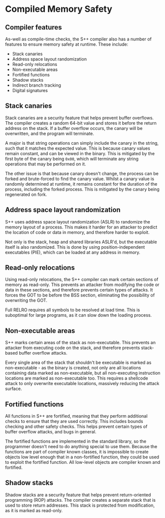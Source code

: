 # Compiled Memory Safety

## Compiler features

As-well as compile-time checks, the S++ compiler also has a number of features to ensure memory safety at runtime. These
include:
- Stack canaries
- Address space layout randomization
- Read-only relocations
- Non-executable areas
- Fortified functions
- Shadow stacks
- Indirect branch tracking
- Digital signatures

## Stack canaries

Stack canaries are a security feature that helps prevent buffer overflows. The compiler creates a random 64-bit value
and stores it before the return address on the stack. If a buffer overflow occurs, the canary will be overwritten, and
the program will terminate.

A major is that string operations can simply include the canary in the string, such that it matches the expected value.
This is because canary values remain constant, and can be viewed in the binary. This is mitigated by the first byte of
the canary being `0x00`, which will terminate any string operations that may be performed on it.

The other issue is that because canary doesn't change, the process can be forked and brute-forced to find the canary
value. Whilst a canary value is randomly determined at runtime, it remains constant for the duration of the process,
including the forked process. This is mitigated by the canary being regenerated on fork.

## Address space layout randomization

S++ uses address space layout randomization (ASLR) to randomize the memory layout of a process. This makes it harder for
an attacker to predict the location of code or data in memory, and therefore harder to exploit.

Not only is the stack, heap and shared libraries ASLR'd, but the executable itself is also randomized. This is done by
using position-independent executables (PIE), which can be loaded at any address in memory.

## Read-only relocations

Using read-only relocations, the S++ compiler can mark certain sections of memory as read-only. This prevents an
attacker from modifying the code or data in these sections, and therefore prevents certain types of attacks. It forces
the GOT to be before the BSS section, eliminating the possibility of overwriting the GOT.

Full RELRO requires all symbols to be resolved at load time. This is suboptimal for large programs, as it can slow down
the loading process.

## Non-executable areas

S++ marks certain areas of the stack as non-executable. This prevents an attacker from executing code on the stack, and
therefore prevents stack-based buffer overflow attacks.

Every single area of the stack that shouldn't be executable is marked as non-executable - as the binary is created, not
only are all locations containing data marked as non-executable, but all non-executing instruction locations are marked
as non-executable too. This requires a shellcode attack to only overwrite executable locations, massively reducing the
attack surface.

## Fortified functions

All functions in S++ are fortified, meaning that they perform additional checks to ensure that they are used correctly.
This includes bounds checking and other safety checks. This helps prevent certain types of buffer overflow attacks, and
bugs in general.

The fortified functions are implemented in the standard library, so the programmer doesn't need to do anything special
to use them. Because the functions are part of compiler known classes, it is impossible to create objects low level
enough that in a non-fortified function, they could be used to exploit the fortified function. All low-level objects are
compiler known and fortified.

## Shadow stacks

Shadow stacks are a security feature that helps prevent return-oriented programming (ROP) attacks. The compiler creates
a separate stack that is used to store return addresses. This stack is protected from modification, as it is marked as
read-only.
